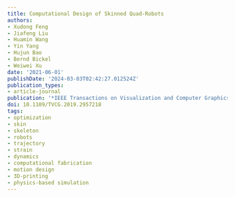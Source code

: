 ```yaml
---
title: Computational Design of Skinned Quad-Robots
authors:
- Xudong Feng
- Jiafeng Liu
- Huamin Wang
- Yin Yang
- Hujun Bao
- Bernd Bickel
- Weiwei Xu
date: '2021-06-01'
publishDate: '2024-03-03T02:42:27.012524Z'
publication_types:
- article-journal
publication: '*IEEE Transactions on Visualization and Computer Graphics*'
doi: 10.1109/TVCG.2019.2957218
tags:
- optimization
- skin
- skeleton
- robots
- trajectory
- strain
- dynamics
- computational fabrication
- motion design
- 3D-printing
- physics-based simulation
---
```

